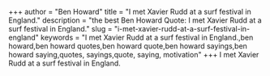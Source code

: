 +++
author = "Ben Howard"
title = "I met Xavier Rudd at a surf festival in England."
description = "the best Ben Howard Quote: I met Xavier Rudd at a surf festival in England."
slug = "i-met-xavier-rudd-at-a-surf-festival-in-england"
keywords = "I met Xavier Rudd at a surf festival in England.,ben howard,ben howard quotes,ben howard quote,ben howard sayings,ben howard saying,quotes, sayings,quote, saying, motivation"
+++
I met Xavier Rudd at a surf festival in England.
